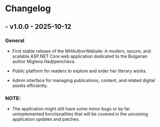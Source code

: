 # Changelog

## - v1.0.0 - 2025-10-12

### General

- First stable release of the MHAuthorWebsite: A modern, secure, and scalable ASP.NET Core web application dedicated to the Bulgarian author Miglena Hadjipencheva.

- Public platform for readers to explore and order her literary works.

- Admin interface for managing publications, content, and related digital assets efficiently.

### NOTE:

- The application might still have some minor bugs or by far unimplemented functionalities that will be covered in the uncoming application updates and patches.
